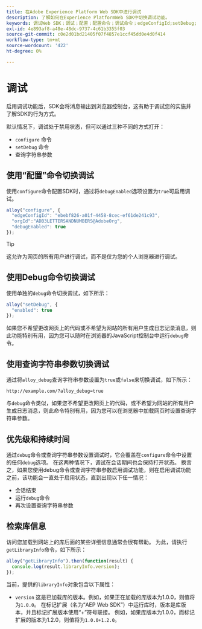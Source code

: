 ```yaml
---
title: 在Adobe Experience Platform Web SDK中进行调试
description: 了解如何在Experience PlatformWeb SDK中切换调试功能。
keywords: 调试Web SDK；调试；配置；配置命令；调试命令；edgeConfigId;setDebug;debugEnabled；调试；
exl-id: 4e893af8-a48e-48dc-9737-4c61b3355f03
source-git-commit: c0e2d01bd21405f07f4857e1ccf45dd0e4d0f414
workflow-type: tm+mt
source-wordcount: '422'
ht-degree: 0%

---
```


# 调试

启用调试功能后，SDK会将消息输出到浏览器控制台，这有助于调试您的实施并了解SDK的行为方式。

默认情况下，调试处于禁用状态，但可以通过三种不同的方式打开：

* `configure` 命令
* `setDebug` 命令
* 查询字符串参数

## 使用“配置”命令切换调试

使用`configure`命令配置SDK时，通过将`debugEnabled`选项设置为`true`可启用调试。

```javascript
alloy("configure", {
  "edgeConfigId": "ebebf826-a01f-4458-8cec-ef61de241c93",
  "orgId":"ADB3LETTERSANDNUMBERS@AdobeOrg",
  "debugEnabled": true
});
```

>[!TIP]
>
>这允许为网页的所有用户进行调试，而不是仅为您的个人浏览器进行调试。

## 使用Debug命令切换调试

使用单独的`debug`命令切换调试，如下所示：

```javascript
alloy("setDebug", {
  "enabled": true
});
```

如果您不希望更改网页上的代码或不希望为网站的所有用户生成日志记录消息，则此功能特别有用，因为您可以随时在浏览器的JavaScript控制台中运行`debug`命令。

## 使用查询字符串参数切换调试

通过将`alloy_debug`查询字符串参数设置为`true`或`false`来切换调试，如下所示：

```HTTP
http://example.com/?alloy_debug=true
```

与`debug`命令类似，如果您不希望更改网页上的代码，或不希望为网站的所有用户生成日志消息，则此命令特别有用，因为您可以在浏览器中加载网页时设置查询字符串参数。

## 优先级和持续时间

通过`debug`命令或查询字符串参数设置调试时，它会覆盖在`configure`命令中设置的任何`debug`选项。 在这两种情况下，调试在会话期间也会保持打开状态。 换言之，如果您使用debug命令或查询字符串参数启用调试功能，则在启用调试功能之前，该功能会一直处于启用状态，直到出现以下任一情况：

* 会话结束
* 运行`debug`命令
* 再次设置查询字符串参数

## 检索库信息

访问您加载到网站上的库后面的某些详细信息通常会很有帮助。 为此，请执行`getLibraryInfo`命令，如下所示：

```js
alloy("getLibraryInfo").then(function(result) {
  console.log(result.libraryInfo.version);
});
```

当前，提供的`libraryInfo`对象包含以下属性：

* `version` 这是已加载库的版本。例如，如果正在加载的库版本为1.0.0，则值将为`1.0.0`。 在标记扩展（名为“AEP Web SDK”）中运行库时，版本是库版本，并且标记扩展版本使用“+”符号联接。 例如，如果库版本为1.0.0，而标记扩展的版本为1.2.0，则值将为`1.0.0+1.2.0`。
